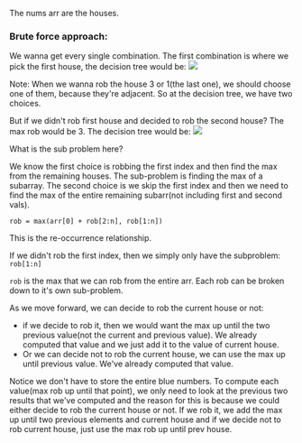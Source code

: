 The nums arr are the houses.

### Brute force approach:
We wanna get every single combination. The first combination is where we pick the first house, the decision tree would be:
![](198-1.png)

Note: When we wanna rob the house 3 or 1(the last one), we should choose one of them, because they're adjacent. So at the decision tree,
we have two choices.

But if we didn't rob first house and decided to rob the second house? The max rob would be 3. The decision tree would be:
![](198-2.png)

What is the sub problem here?

We know the first choice is robbing the first index and then find the max from the remaining houses. The sub-problem is finding
the max of a subarray. The second choice is we skip the first index and then we need to find the max of the entire remaining 
subarr(not including first and second vals).

`rob = max(arr[0] + rob[2:n], rob[1:n])`

This is the re-occurrence relationship.

If we didn't rob the first index, then we simply only have the subproblem: `rob[1:n]`

`rob` is the max that we can rob from the entire arr. Each rob can be broken down to it's own sub-problem.

As we move forward, we can decide to rob the current house or not: 
- if we decide to rob it, then we would want the max up until
the two previous value(not the current and previous value). We already computed that value and we just add it to the value of
current house. 
- Or we can decide not to rob the current house, we can use the max up until previous value. We've already computed that value.

Notice we don't have to store the entire blue numbers. To compute each value(max rob up until that point), we only need to look at
the previous two results that we've computed and the reason for this is because we could either decide to rob the current house
or not. If we rob it, we add the max up until two previous elements and current house and if we decide not to rob current house,
just use the max rob up until prev house.